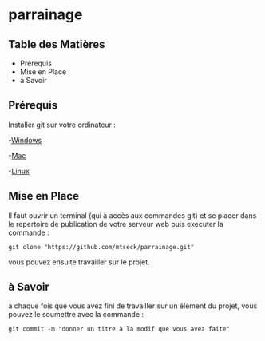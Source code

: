 # parrainage

## Table des Matières

- Prérequis
- Mise en Place
- à Savoir

## Prérequis

Installer git sur votre ordinateur :

-[Windows](https://github.com/git-guides/install-git#install-git-on-windows)

-[Mac](https://github.com/git-guides/install-git#install-git-on-mac)

-[Linux](https://github.com/git-guides/install-git#install-git-on-linux)

## Mise en Place

Il faut ouvrir un terminal (qui à accès aux commandes git) et se placer dans le repertoire de publication de votre serveur web puis executer la commande :
```
git clone "https://github.com/mtseck/parrainage.git"
```
vous pouvez ensuite travailler sur le projet.

## à Savoir

à chaque fois que vous avez fini de travailler sur un élément du projet, vous pouvez le soumettre avec la commande :
```
git commit -m "donner un titre à la modif que vous avez faite"
```
